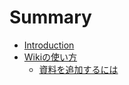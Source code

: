 # Summary

* [Introduction](README.md)
* [Wikiの使い方](docs/misc/wiki-usage/index.md)
  * [資料を追加するには](docs/misc/wiki-usage/how-to-add-post.md)

